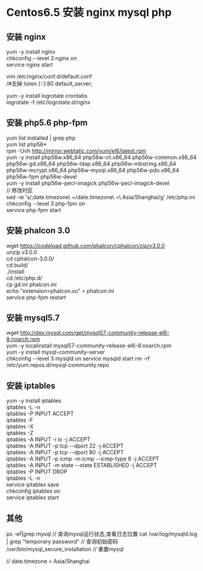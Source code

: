 # Centos6.5 安装 nginx mysql php 

## 安装 nginx

yum -y install nginx  
chkconfig --level 3 nginx on  
service nginx start  

vim /etc/nginx/conf.d/default.conf   
/\#去掉  listen  [::]:80 default_server;  
  
yum -y install logrotate crontabs     
logrotate -f /etc/logrotate.d/nginx    

## 安装 php5.6 php-fpm

yum list installed | grep php  
yum list php56*  
rpm -Uvh http://mirror.webtatic.com/yum/el6/latest.rpm  
yum -y install php56w.x86_64 php56w-cli.x86_64 php56w-common.x86_64 php56w-gd.x86_64 php56w-ldap.x86_64 php56w-mbstring.x86_64 php56w-mcrypt.x86_64 php56w-mysql.x86_64 php56w-pdo.x86_64 php56w-fpm php56w-devel  
yum -y install php56w-pecl-imagick php56w-pecl-imagick-devel  
// 修改时区  
sed -ie 's/\;date\.timezone\ =/date\.timezone\ =\ Asia\/Shanghai/g' /etc/php.ini   
chkconfig --level 3 php-fpm on  
service php-fpm start  


## 安装 phalcon 3.0

wget https://codeload.github.com/phalcon/cphalcon/zip/v3.0.0  
unzip v3.0.0  
cd cphalcon-3.0.0/  
cd build/  
./install  
cd /etc/php.d/  
cp gd.ini phalcon.ini  
echo "extension=phalcon.so" > phalcon.ini  
service php-fpm restart  

## 安装 mysql5.7

wget http://dev.mysql.com/get/mysql57-community-release-el6-8.noarch.rpm   
yum -y localinstall mysql57-community-release-el6-8.noarch.rpm  
yum -y install mysql-community-server  
chkconfig --level 3 mysqld on
service mysqld start
rm -rf /etc/yum.repos.d/mysql-community.repo

## 安装 iptables

yum -y install iptables   
iptables -L -n   
iptables -P INPUT ACCEPT   
iptables -F   
iptables -X   
iptables -Z   
iptables -A INPUT -i lo -j ACCEPT   
iptables -A INPUT -p tcp --dport 22 -j ACCEPT  
iptables -A INPUT -p tcp --dport 80 -j ACCEPT   
iptables -A INPUT -p icmp -m icmp --icmp-type 8 -j ACCEPT   
iptables -A INPUT -m state --state ESTABLISHED -j ACCEPT  
iptables -P INPUT DROP   
iptables -L -n   
service iptables save   
chkconfig iptables on   
service iptables start  
   
## 其他

ps -ef|grep mysql // 查询mysql运行状态,查看日志位置
cat /var/log/mysqld.log | grep "temporary password" // 查询初始密码
/usr/bin/mysql_secure_installation // 重置mysql 

// date.timezone = Asia/Shanghai  